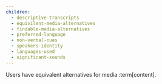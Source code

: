 ```yaml
---
children:
  - descriptive-transcripts
  - equivilent-media-alternatives
  - findable-media-alternatives
  - preferred-language
  - non-verbal-cues
  - speakers-identity
  - languages-used
  - significant-sounds
---
```


Users have equivalent alternatives for media :term[content].
